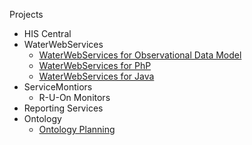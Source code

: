 Projects
* HIS Central
* WaterWebServices
	* [WaterWebServices for Observational Data Model](GenericODMWs)
	*  [WaterWebServices for PhP](PhPWaterWebServices)
	*  [WaterWebServices for Java](JavaWaterWebServices)
* ServiceMontiors
	* R-U-On Monitors
* Reporting Services
* Ontology
	* [Ontology Planning](Ontology-Planning)